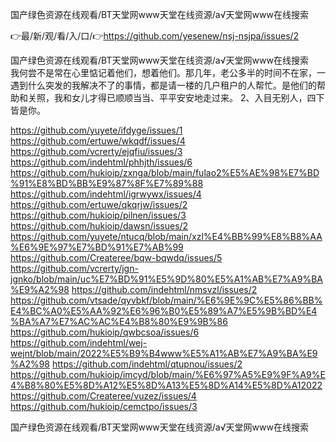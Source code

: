 国产绿色资源在线观看/BT天堂网www天堂在线资源/а√天堂网www在线搜索

👉最/新/观/看/入/口/👉https://github.com/yesenew/nsj-nsjpa/issues/2

国产绿色资源在线观看/BT天堂网www天堂在线资源/а√天堂网www在线搜索　　我何尝不是常在心里惦记着他们，想着他们。那几年，老公多半的时间不在家，一遇到什么突发的我解决不了的事情，都是请一楼的几户租户的人帮忙。是他们的帮助和关照，我和女儿才得已顺顺当当、平平安安地走过来。
	2、入目无别人，四下皆是你。


https://github.com/yuyete/ifdyge/issues/1
https://github.com/ertuwe/wkqdf/issues/4
https://github.com/vcrerty/ejqfiu/issues/3
https://github.com/indehtml/phhjth/issues/6
https://github.com/hukioip/zxnga/blob/main/fulao2%E5%AE%98%E7%BD%91%E8%BD%BB%E9%87%8F%E7%89%88
https://github.com/indehtml/igrwywx/issues/4
https://github.com/ertuwe/qkqrjw/issues/2
https://github.com/hukioip/pilnen/issues/3
https://github.com/hukioip/dawsn/issues/2
https://github.com/yuyete/ntucq/blob/main/xzl%E4%BB%99%E8%B8%AA%E6%9E%97%E7%BD%91%E7%AB%99
https://github.com/Createree/bqw-bqwdq/issues/5
https://github.com/vcrerty/jgn-jgnko/blob/main/uc%E7%BD%91%E5%9D%80%E5%A1%AB%E7%A9%BA%E9%A2%98
https://github.com/indehtml/nmsvzl/issues/2
https://github.com/vtsade/qyvbkf/blob/main/%E6%9E%9C%E5%86%BB%E4%BC%A0%E5%AA%92%E6%96%B0%E5%89%A7%E5%9B%BD%E4%BA%A7%E7%AC%AC%E4%B8%80%E9%9B%86
https://github.com/hukioip/qwbcsoa/issues/6
https://github.com/indehtml/wej-wejnt/blob/main/2022%E5%B9%B4www%E5%A1%AB%E7%A9%BA%E9%A2%98
https://github.com/indehtml/qtupnou/issues/2
https://github.com/hukioip/imcyd/blob/main/%E6%97%A5%E9%9F%A9%E4%B8%80%E5%8D%A12%E5%8D%A13%E5%8D%A14%E5%8D%A12022
https://github.com/Createree/vuzez/issues/4
https://github.com/hukioip/cemctpo/issues/3

国产绿色资源在线观看/BT天堂网www天堂在线资源/а√天堂网www在线搜索
